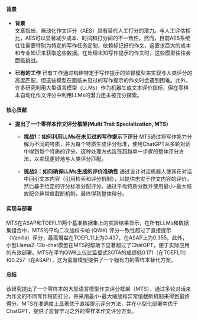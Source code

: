 #### 背景
- **背景**       
    文章指出，自动化作文评分（AES）具有替代人工打分的潜力。与人工评估相比，AES可以显著减少成本、时间和打分间的不一致性。然而，目前AES系统往往需要特别为特定的写作任务定制，依赖标记好的作文，这要求巨大的成本和专业知识来获取这些数据。在处理未知写作提示的作文时，这些模型往往会面临挑战。

- **已有的工作**
    已有工作通过构建特定于写作提示的监督模型来实现与人类评分的高度匹配，但这些模型在面临未见过的写作提示的作文时会遇到困难。此外，许多研究利用大型语言模型（LLMs）作为机器生成文本评价指标，但在零样本自动化作文评分中利用LLMs的潜力还未被充分探索。

#### 核心贡献
- **提出了一个零样本作文评分框架(Multi Trait Specialization, MTS)**
    - **挑战1：如何利用LLMs在未见过的写作提示下评分**
        MTS通过将写作能力分解为不同的特质，并为每个特质生成评分标准，使用ChatGPT从多轮对话中得到每个特质的评分。这种处理方式旨在超越单一步骤的整体评分方法，以实现更好地与人类评分匹配。

    - **挑战2：如何确保LLMs生成的评价准确性**
        通过设计对话机器人使其在对话中回引文本内容（引用检索和评分机制），以提供忠实于作文内容的评价，然后基于给定的评分标准分配评分。通过平均特质分数并使用最小-最大缩放配合异常值截断机制，最终得到整体得分。

#### 实现与部署
MTS在ASAP和TOEFL11两个基准数据集上的实验结果显示，在所有LLMs和数据集组合中，MTS的平均二次加权卡帕 (QWK) 评分一致性超过了直接提示（Vanilla）评分，最高增益在TOEFL11上为0.437，在ASAP上为0.355。此外，小型Llama2-13b-chat模型在MTS的帮助下显著超过了ChatGPT，便于实际应用的有效部署。MTS在平均QWK上仅比监督式SOTA的成绩低0.171（在TOEFL11）和0.257（在ASAP），这为监督模型提供了一个强有力的零样本替代方案。

#### 总结
该研究提出了一个零样本的大型语言模型作文评分框架（MTS），通过多轮对话来为作文的不同写作特质打分，并采用最小-最大缩放和异常值截断机制来得到最终得分。MTS在准确度上显著优于直接提示评分方法，并在小型化部署中优于ChatGPT，提供了监督学习之外的零样本作文评分方案。